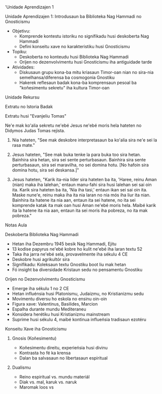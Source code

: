 'Unidade Aprendizajen 1

Unidade Aprendizajen 1: Introdusaun ba Biblioteka Nag Hammadi no Gnosticismu
- Objetivu:
  * Komprende kontestu istoriku no signifikadu husi deskoberta Nag Hammadi
  * Defini konseitu xave no karakteristiku husi Gnosticismu
- Topiku:
  * Deskoberta no konteudu husi Biblioteka Nag Hammadi
  * Oríjen no dezenvolvimentu husi Gnosticismu iha antiguidade tarde
- Atividades:
  * Diskusaun grupu kona-ba mitu kriasaun Timor-oan nian no sira-nia semelhansa/diferensa ba cosmogonia Gnostiku
  * Hakerek reflesaun badak kona-ba komprensaun pesoal ba "koñesimentu sekretu" iha kultura Timor-oan

Unidade Rekursu

Extratu no Istoria Badak

Extratu husi "Evanjeliu Tomas"

Ne'e mak ko'alia sekretu ne'ebé Jesus ne'ebé moris hela hateten no Didymos Judas Tomas rejista.

1. Nia hateten, "See mak deskobre interpretasaun ba ko'alia sira ne'e sei la rasa mate."

2. Jesus hateten, "See mak buka tenke la para buka too sira hetan. Bainhira sira hetan, sira sei sente perturbasaun. Bainhira sira sente perturbasaun, sira sei maravilha, no sei domina hotu. [No hafoin sira domina hotu, sira sei deskansa.]"

3. Jesus hateten, "Karik ita-nia líder sira hateten ba ita, 'Haree, reinu Aman (nian) maka iha lalehan,' entaun manu-fahi sira husi lalehan sei sai oin ita. Karik sira hateten ba ita, 'Nia iha tasi,' entaun ikan sei sai oin ita. Maske nune'e, reinu maka iha ita nia laran no nia mós iha liur ita nian. Bainhira ita hatene ita nia aan, entaun ita sei hatene, no ita sei komprende katak ita mak oan husi Aman ne'ebé moris hela. Maibé karik ita la hatene ita nia aan, entaun ita sei moris iha pobreza, no ita mak pobreza." 

Notas Aula

Deskoberta Biblioteka Nag Hammadi

- Hetan iha Dezembru 1945 besik Nag Hammadi, Ejitu
- 13 kodise papyrus ne'ebé kobre ho kulit ne'ebé iha laran textu 52
- Taka iha jarra ne'ebé sela, provavelmente iha sékulu 4 CE
- Deskobre husi agrikultór sira
- Signifikadu: Koleksaun textu Gnostiku boot liu mak hetan
- Fó insight ba diversidade Kristaun sedu no pensamentu Gnostiku

Oríjen no Dezenvolvimentu Gnosticismu

- Emerge iha sékulu 1 no 2 CE
- Hetan influénsia husi Platonismu, Judaizmu, no Kristianizmu sedu
- Movimentu diversu ho eskola no ensinu oin-oin
- Figura xave: Valentinus, Basilides, Marcion
- Espalha durante mundu Mediteraneu
- Konsidera herétiku husi Kristianizmu mainstream
- Suprime husi sékulu 4, maibé kontinua influeńsia tradisaun ezotéru

Konseitu Xave iha Gnosticismu

1. Gnosis (Koñesimentu)
   - Koñesimentu direitu, experieńsia husi divinu
   - Kontrasta ho fé ka krensa
   - Dalan ba salvasaun no libertasaun espiritual

2. Dualismu
   - Reino espiritual vs. mundu materiál
   - Diak vs. mal, karuk vs. naruk
   - Maromak loos vs